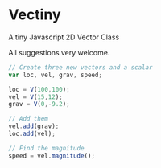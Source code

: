 # Vectiny

A tiny Javascript 2D Vector Class

All suggestions very welcome.

```javascript
// Create three new vectors and a scalar
var loc, vel, grav, speed;

loc = V(100,100);
vel = V(15,12);
grav = V(0,-9.2);

// Add them
vel.add(grav);
loc.add(vel);

// Find the magnitude
speed = vel.magnitude();
```
